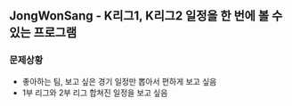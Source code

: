 ## JongWonSang - K리그1, K리그2 일정을 한 번에 볼 수 있는 프로그램

### 문제상황

- 좋아하는 팀, 보고 싶은 경기 일정만 뽑아서 편하게 보고 싶음
- 1부 리그와 2부 리그 합쳐진 일정을 보고 싶음
